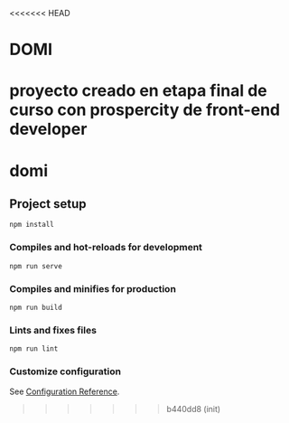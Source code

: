 <<<<<<< HEAD
# DOMI
proyecto creado en etapa final de curso con prospercity de front-end developer
=======
# domi

## Project setup
```
npm install
```

### Compiles and hot-reloads for development
```
npm run serve
```

### Compiles and minifies for production
```
npm run build
```

### Lints and fixes files
```
npm run lint
```

### Customize configuration
See [Configuration Reference](https://cli.vuejs.org/config/).
>>>>>>> b440dd8 (init)
